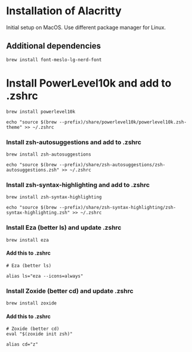 # Installation of Alacritty
Initial setup on MacOS. Use different package manager for Linux.

## Additional dependencies

```
brew install font-meslo-lg-nerd-font
```

# Install PowerLevel10k and add to .zshrc
```
brew install powerlevel10k
```
```
echo "source $(brew --prefix)/share/powerlevel10k/powerlevel10k.zsh-theme" >> ~/.zshrc
```

### Install zsh-autosuggestions and add to .zshrc
```
brew install zsh-autosuggestions
```
```
echo "source $(brew --prefix)/share/zsh-autosuggestions/zsh-autosuggestions.zsh" >> ~/.zshrc
```

### Install zsh-syntax-highlighting and add to .zshrc
```
brew install zsh-syntax-highlighting
```
```
echo "source $(brew --prefix)/share/zsh-syntax-highlighting/zsh-syntax-highlighting.zsh" >> ~/.zshrc
```

### Install Eza (better ls) and update .zshrc
```
brew install eza
```
#### Add this to .zshrc
```
# Eza (better ls)

alias ls="eza --icons=always"
```

### Install Zoxide (better cd) and update .zshrc
```
brew install zoxide
```
#### Add this to .zshrc
```
# Zoxide (better cd)
eval "$(zoxide init zsh)"

alias cd="z"
```
